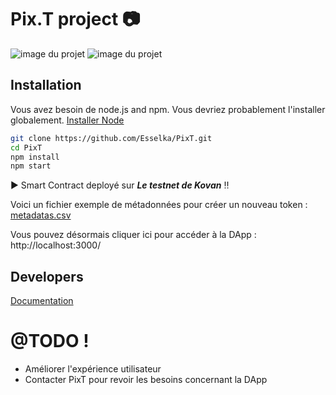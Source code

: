 # Pix.T project :camera:

![image du projet](https://ibb.co/xDBtYSd)
![image du projet](https://ibb.co/FXvDN3N)

## Installation

Vous avez besoin de node.js and npm. Vous devriez probablement l'installer globalement. [Installer Node](https://nodejs.org/)

```sh
git clone https://github.com/Esselka/PixT.git
cd PixT
npm install
npm start
```
:arrow_forward: Smart Contract deployé sur ***Le testnet de Kovan*** :bangbang:

Voici un fichier exemple de métadonnées pour créer un nouveau token : [metadatas.csv](https://github.com/Esselka/PixT/blob/master/metadatas_exemple.csv)

Vous pouvez désormais cliquer ici pour accéder à la DApp : http://localhost:3000/

## Developers

[Documentation](https://github.com/Esselka/PixT/blob/master/docs/PixT.md)

# @TODO !

 - Améliorer l'expérience utilisateur
 - Contacter PixT pour revoir les besoins concernant la DApp
